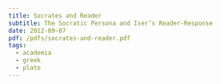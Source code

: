 ```yaml
---
title: Socrates and Reader
subtitle: The Socratic Persona and Iser’s Reader-Response
date: 2012-09-07
pdf: /pdfs/socrates-and-reader.pdf
tags:
  - academia
  - greek
  - plato
---
```

